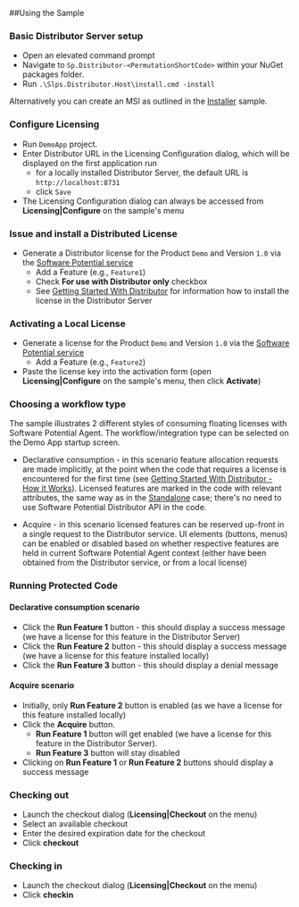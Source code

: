 ##Using the Sample

### Basic Distributor Server setup
* Open an elevated command prompt
* Navigate to `Sp.Distributor-<PermutationShortCode>` within your NuGet packages folder.
* Run `.\Slps.Distributor.Host\install.cmd -install`

Alternatively you can create an MSI as outlined in the [Installer](https://github.com/SoftwarePotential/samples/tree/master/Licensing/Desktop/Distributed/Installer) sample.
 
### Configure Licensing
* Run `DemoApp` project.
* Enter Distributor URL in the Licensing Configuration dialog, which will be displayed on the first application run
	-	for a locally installed Distributor Server, the default URL is `http://localhost:8731`
	-	click `Save`
* The Licensing Configuration dialog can always be accessed from **Licensing|Configure** on the sample's menu

### Issue and install a Distributed License
* Generate a Distributor license for the Product `Demo` and Version `1.0` via the [Software Potential service](https://srv.softwarepotential.com/Issue.aspx?IssueType=new) 
   * Add a Feature (e.g., `Feature1`)
   * Check **For use with Distributor only** checkbox
   * See [Getting Started With Distributor](https://support.softwarepotential.com/hc/en-us/articles/115001367189-Getting-Started-Distributor) for information how to install the license in the Distributor Server

### Activating a Local License
* Generate a license for the Product `Demo` and Version `1.0` via the [Software Potential service](https://srv.softwarepotential.com/Issue.aspx?IssueType=new) 
  * Add a Feature (e.g., `Feature2`)
* Paste the license key into the activation form (open **Licensing|Configure** on the sample's menu, then click **Activate**)

### Choosing a workflow type
The sample illustrates 2 different styles of consuming floating licenses with Software Potential Agent. The workflow/integration type can be selected on the Demo App startup screen.

* Declarative consumption - in this scenario feature allocation requests are made implicitly, at the point when the code that requires a license is encountered for the first time (see [Getting Started With Distributor - How it Works](https://support.softwarepotential.com/hc/en-us/articles/115001367189-Getting-Started-Distributor)). Licensed features are marked in the code with relevant attributes, the same way as in the [Standalone](https://github.com/SoftwarePotential/samples/tree/master/Licensing/Desktop/Standalone) case; there's no need to use Software Potential Distributor API in the code.

* Acquire - in this scenario licensed features can be reserved up-front in a single request to the Distributor service. UI elements (buttons, menus) can be enabled or disabled based on whether respective features are held in current Software Potential Agent context (either have been obtained from the Distributor service, or from a local license)

### Running Protected Code

#### Declarative consumption scenario
* Click the **Run Feature 1** button - this should display a success message (we have a license for this feature in the Distributor Server)
* Click the **Run Feature 2** button - this should display a success message (we have a license for this feature installed locally)
* Click the **Run Feature 3** button - this should display a denial message

#### Acquire scenario
* Initially, only **Run Feature 2** button is enabled (as we have a license for this feature installed locally)
* Click the **Acquire** button. 
	* **Run Feature 1** button will get enabled (we have a license for this feature in the Distributor Server).
	* **Run Feature 3** button will stay disabled
* Clicking on **Run Feature 1** or **Run Feature 2** buttons should display a success message

### Checking out
* Launch the checkout dialog (**Licensing|Checkout** on the menu)
* Select an available checkout
* Enter the desired expiration date for the checkout
* Click **checkout**

### Checking in
* Launch the checkout dialog (**Licensing|Checkout** on the menu)
* Click **checkin**
